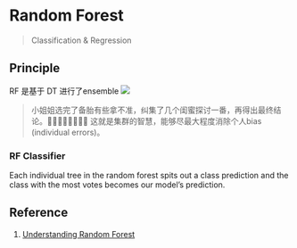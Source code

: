 # Random Forest
> Classification & Regression

## Principle
RF 是基于 DT 进行了ensemble
![](https://miro.medium.com/max/1000/1*VHDtVaDPNepRglIAv72BFg.jpeg)

> 小姐姐选完了备胎有些拿不准，纠集了几个闺蜜探讨一番，再得出最终结论。🤦‍♀️🙅‍♀️💁‍♀️🤷‍♀️ 这就是集群的智慧，能够尽最大程度消除个人bias (individual errors)。

### RF Classifier
Each individual tree in the random forest spits out a class prediction and the class with the most votes becomes our model’s prediction.


## Reference
1. [Understanding Random Forest](https://towardsdatascience.com/understanding-random-forest-58381e0602d2)